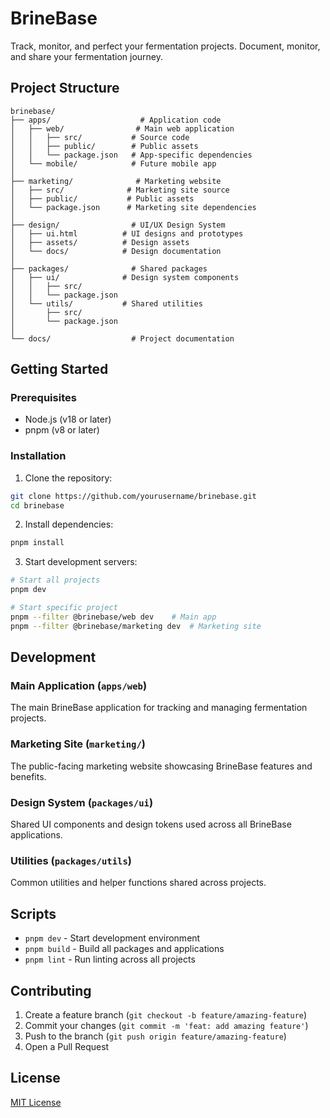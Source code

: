 # BrineBase

Track, monitor, and perfect your fermentation projects. Document, monitor, and share your fermentation journey.

## Project Structure

```
brinebase/
├── apps/                    # Application code
│   ├── web/                # Main web application
│   │   ├── src/           # Source code
│   │   ├── public/        # Public assets
│   │   └── package.json   # App-specific dependencies
│   └── mobile/            # Future mobile app
│
├── marketing/              # Marketing website
│   ├── src/              # Marketing site source
│   ├── public/           # Public assets
│   └── package.json      # Marketing site dependencies
│
├── design/                # UI/UX Design System
│   ├── ui.html          # UI designs and prototypes
│   ├── assets/          # Design assets
│   └── docs/            # Design documentation
│
├── packages/              # Shared packages
│   ├── ui/              # Design system components
│   │   ├── src/
│   │   └── package.json
│   └── utils/           # Shared utilities
│       ├── src/
│       └── package.json
│
└── docs/                  # Project documentation
```

## Getting Started

### Prerequisites

- Node.js (v18 or later)
- pnpm (v8 or later)

### Installation

1. Clone the repository:
```bash
git clone https://github.com/yourusername/brinebase.git
cd brinebase
```

2. Install dependencies:
```bash
pnpm install
```

3. Start development servers:
```bash
# Start all projects
pnpm dev

# Start specific project
pnpm --filter @brinebase/web dev    # Main app
pnpm --filter @brinebase/marketing dev  # Marketing site
```

## Development

### Main Application (`apps/web`)
The main BrineBase application for tracking and managing fermentation projects.

### Marketing Site (`marketing/`)
The public-facing marketing website showcasing BrineBase features and benefits.

### Design System (`packages/ui`)
Shared UI components and design tokens used across all BrineBase applications.

### Utilities (`packages/utils`)
Common utilities and helper functions shared across projects.

## Scripts

- `pnpm dev` - Start development environment
- `pnpm build` - Build all packages and applications
- `pnpm lint` - Run linting across all projects

## Contributing

1. Create a feature branch (`git checkout -b feature/amazing-feature`)
2. Commit your changes (`git commit -m 'feat: add amazing feature'`)
3. Push to the branch (`git push origin feature/amazing-feature`)
4. Open a Pull Request

## License

[MIT License](LICENSE)